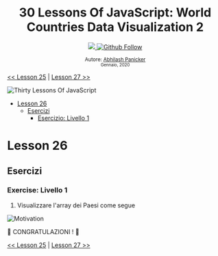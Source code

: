 <div align="center">
  <h1> 30 Lessons Of JavaScript: World Countries Data Visualization 2 </h1>
  <a class="header-badge" target="_blank" href="https://www.linkedin.com/in/abhilash-panicker-68952b159/">
  <img src="https://img.shields.io/badge/style--5eba00.svg?label=LinkedIn&logo=linkedin&style=social">
  </a>
  <a class="header-badge" target="_blank" href="https://github.com/abpanic/">
  <img alt="Github Follow" src="https://img.shields.io/github/followers/abpanic?style=social">
  </a>

<sub>Autore:
<a href="https://www.linkedin.com/in/abhilash-panicker-68952b159/" target="_blank">Abhilash Panicker</a><br>
<small> Gennaio, 2020</small>
</sub>

</div>

[<< Lesson 25](../25_Lesson_World_countries_data_visualization_1/25_Lesson_world_countries_data_visualization_1.md) | [Lesson 27 >>](../27_Lesson_Mini_project_portfolio/27_Lesson_mini_project_portfolio.md)

![Thirty Lessons Of JavaScript](../../images/banners/Lesson_1_26.png)

- [Lesson 26](#Lesson-26)
  - [Esercizi](#exercises)
    - [Esercizio: Livello 1](#exercise-level-1)

# Lesson 26

## Esercizi

### Exercise: Livello 1

1. Visualizzare l'array dei Paesi come segue

![Motivation](../../images/projects/dom_mini_project_countries_Lesson_6.1.gif)

🎉 CONGRATULAZIONI ! 🎉

[<< Lesson 25](../25_Lesson_World_countries_data_visualization_1/25_Lesson_world_countries_data_visualization_1.md) | [Lesson 27 >>](../27_Lesson_Mini_project_portfolio/27_Lesson_mini_project_portfolio.md)

